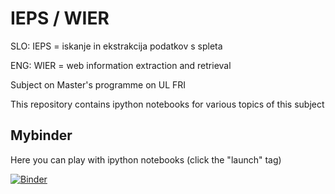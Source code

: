 # IEPS / WIER

SLO: IEPS = iskanje in ekstrakcija podatkov s spleta

ENG: WIER = web information extraction and retrieval

Subject on Master's programme on UL FRI

This repository contains ipython notebooks for various topics of this subject

## Mybinder
Here you can play with ipython notebooks (click the "launch" tag)

[![Binder](https://mybinder.org/badge_logo.svg)](https://mybinder.org/v2/gh/zigacernigoj/IEPS/master)
